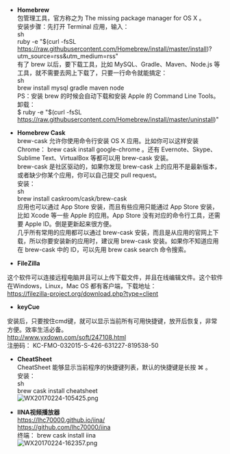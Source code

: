 * **Homebrew**    
包管理工具，官方称之为 The missing package manager for OS X 。       
安装步骤：先打开 Terminal 应用，输入：       
sh     
ruby -e "$(curl -fsSL https://raw.githubusercontent.com/Homebrew/install/master/install)?     utm_source=rss&utm_medium=rss"      
有了 brew 以后，要下载工具，比如 MySQL、Gradle、Maven、Node.js 等工具，就不需要去网上下载了，只要一行命令就能搞定：    
sh     
brew install mysql gradle maven node    
PS：安装 brew 的时候会自动下载和安装 Apple 的 Command Line Tools。      
卸载：      
$ ruby -e "$(curl -fsSL https://raw.githubusercontent.com/Homebrew/install/master/uninstall)"     

* **Homebrew Cask**    
brew-cask 允许你使用命令行安装 OS X 应用。比如你可以这样安装 Chrome： brew cask install google-chrome 。还有 Evernote、Skype、Sublime Text、VirtualBox 等都可以用 brew-cask 安装。      
brew-cask 是社区驱动的，如果你发现 brew-cask 上的应用不是最新版本，或者缺少你某个应用，你可以自己提交 pull request。     
安装：     
sh    
brew install caskroom/cask/brew-cask    
应用也可以通过 App Store 安装，而且有些应用只能通过 App Store 安装，比如 Xcode 等一些 Apple 的应用。App Store 没有对应的命令行工具，还需要 Apple ID。倒是更新起来很方便。     
几乎所有常用的应用都可以通过 brew-cask 安装，而且是从应用的官网上下载，所以你要安装新的应用时，建议用 brew-cask 安装。如果你不知道应用在 brew-cask 中的 ID，可以先用 brew cask search 命令搜索。     

* **FileZilla**    

这个软件可以连接远程电脑并且可以上传下载文件，并且在线编辑文件。这个软件在Windows，Linux，Mac OS 都有客户端，下载地址：    
https://filezilla-project.org/download.php?type=client     

* **keyCue**     

安装后，只要按住cmd键，就可以显示当前所有可用快捷键，放开后恢复，非常方便。效率生活必备。     
http://www.yxdown.com/soft/247108.html      
注册码： KC-FMO-032015-S-426-631227-819538-50    

* **CheatSheet**   
CheatSheet 能够显示当前程序的快捷键列表，默认的快捷键是长按 ⌘ 。     
安装：    
sh    
brew cask install cheatsheet    
![WX20170224-105425.png](https://bitbucket.org/repo/oE6yEX/images/1600589099-WX20170224-105425.png)     

* **IINA视频播放器**  
https://lhc70000.github.io/iina/     
https://github.com/lhc70000/iina    
终端： brew cask install iina    
![WX20170224-162357.png](https://bitbucket.org/repo/oE6yEX/images/2666330251-WX20170224-162357.png)
